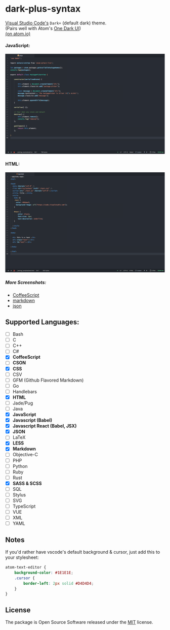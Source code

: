 
# dark-plus-syntax


[Visual Studio Code's](https://github.com/Microsoft/vscode/) `Dark+` (default dark) theme. <br>
(Pairs well with Atom's [One Dark UI](https://atom.io/themes/one-dark-ui)) <br>
[(on atom.io)](https://atom.io/themes/dark-plus-syntax)

#### JavaScript:
![screenshot](https://raw.githubusercontent.com/dunstontc/atom-vscode-syntax/master/images/js1.png)

#### HTML:
![html](https://raw.githubusercontent.com/dunstontc/atom-vscode-syntax/master/images/html.png)


##### More Screenshots:
  - [CoffeeScript](https://raw.githubusercontent.com/dunstontc/atom-vscode-syntax/master/images/coffee.png)
  - [markdown](https://raw.githubusercontent.com/dunstontc/atom-vscode-syntax/master/images/markdown.png)
  - [json](https://raw.githubusercontent.com/dunstontc/atom-vscode-syntax/master/images/json.png)


## Supported Languages:

- [ ] Bash
- [ ] C
- [ ] C++
- [ ] C#
- [x] __CoffeeScript__
- [ ] __CSON__
- [x] __CSS__
- [ ] CSV
- [ ] GFM (Github Flavored Markdown)
- [ ] Go
- [ ] Handlebars
- [x] __HTML__
- [ ] Jade/Pug
- [ ] Java
- [x] __JavaScript__
- [x] __Javascript (Babel)__
- [x] __Javascript React (Babel, JSX)__
- [x] __JSON__
- [ ] LaTeX
- [x] __LESS__
- [x] __Markdown__
- [ ] Objective-C
- [ ] PHP
- [ ] Python
- [ ] Ruby
- [ ] Rust
- [x] __SASS & SCSS__
- [ ] SQL
- [ ] Stylus
- [ ] SVG
- [ ] TypeScript
- [ ] VUE
- [ ] XML
- [ ] YAML

## Notes

If you'd rather have vscode's default background & cursor, just add this to your stylesheet:

```css
atom-text-editor {
    background-color: #1E1E1E;
    .cursor {
        border-left: 2px solid #D4D4D4;
    }
}
```
## License

The package is Open Source Software released under the [MIT](https://github.com/dunstontc/atom-vscode-syntax/blob/master/LICENSE.md) license.
